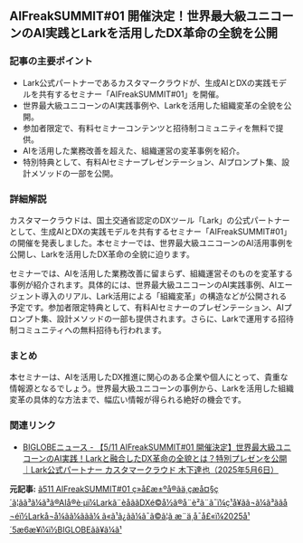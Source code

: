## AIFreakSUMMIT#01 開催決定！世界最大級ユニコーンのAI実践とLarkを活用したDX革命の全貌を公開

### 記事の主要ポイント

* Lark公式パートナーであるカスタマークラウドが、生成AIとDXの実践モデルを共有するセミナー「AIFreakSUMMIT#01」を開催。
* 世界最大級ユニコーンのAI実践事例や、Larkを活用した組織変革の全貌を公開。
* 参加者限定で、有料セミナーコンテンツと招待制コミュニティを無料で提供。
* AIを活用した業務改善を超えた、組織運営の変革事例を紹介。
* 特別特典として、有料AIセミナープレゼンテーション、AIプロンプト集、設計メソッドの一部を公開。

### 詳細解説

カスタマークラウドは、国土交通省認定のDXツール「Lark」の公式パートナーとして、生成AIとDXの実践モデルを共有するセミナー「AIFreakSUMMIT#01」の開催を発表しました。本セミナーでは、世界最大級ユニコーンのAI活用事例を公開し、Larkを活用したDX革命の全貌に迫ります。

セミナーでは、AIを活用した業務改善に留まらず、組織運営そのものを変革する事例が紹介されます。具体的には、世界最大級ユニコーンのAI実践事例、AIエージェント導入のリアル、Lark活用による「組織変革」の構造などが公開される予定です。参加者限定特典として、有料AIセミナーのプレゼンテーション、AIプロンプト集、設計メソッドの一部も提供されます。さらに、Larkで運用する招待制コミュニティへの無料招待も行われます。

### まとめ

本セミナーは、AIを活用したDX推進に関心のある企業や個人にとって、貴重な情報源となるでしょう。世界最大級ユニコーンの事例から、Larkを活用した組織変革の具体的な方法まで、幅広い情報が得られる絶好の機会です。

### 関連リンク

* [BIGLOBEニュース - 【5/11 AIFreakSUMMIT#01 開催決定】世界最大級ユニコーンのAI実践！Larkと融合したDX革命の全貌とは？特別プレゼンを公開｜Lark公式パートナー カスタマークラウド 木下達也（2025年5月6日）](https://news.biglobe.ne.jp/it/0506/prt_240506_7872158899.html)


**元記事:** [ã511 AIFreakSUMMIT#01 ç»å£æ±ºå®ãä¸çæå¤§ç´ã¦ãã³ã¼ã³ã®AIå®è·µï¼Larkã¨èåããDXé©å½ã®å¨è²ã¨ã¯ï¼ç¹å¥ãã¬ã¼ã³ããå¬éï½Larkå¬å¼ãã¼ããã¼ ã«ã¹ã¿ãã¼ã¯ã©ã¦ã æ¨ä¸å¯å£«ï¼2025å¹´5æ6æ¥ï¼ï½BIGLOBEãã¥ã¼ã¹](https://news.biglobe.ne.jp/economy/0506/prt_250506_5602026935.html)